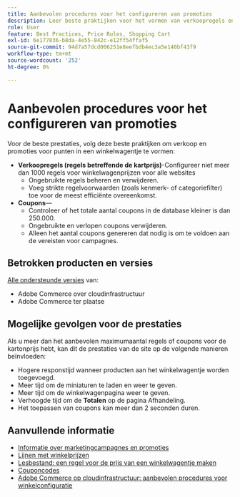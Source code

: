 ```yaml
---
title: Aanbevolen procedures voor het configureren van promoties
description: Leer beste praktijken voor het vormen van verkoopregels en couponcodes om de prestaties van de winkel van de Handel te optimaliseren.
role: User
feature: Best Practices, Price Rules, Shopping Cart
exl-id: 6e177836-b8da-4e55-842c-e12ff54ffaf5
source-git-commit: 94d7a57dcd006251e8eefbdb4ec3a5e140bf43f9
workflow-type: tm+mt
source-wordcount: '252'
ht-degree: 0%

---
```


# Aanbevolen procedures voor het configureren van promoties

Voor de beste prestaties, volg deze beste praktijken om verkoop en promoties voor punten in een winkelwagentje te vormen:

- **Verkoopregels (regels betreffende de kartprijs)**-Configureer niet meer dan 1000 regels voor winkelwagenprijzen voor alle websites
   - Ongebruikte regels beheren en verwijderen.
   - Voeg strikte regelvoorwaarden (zoals kenmerk- of categoriefilter) toe voor de meest efficiënte overeenkomst.
- **Coupons**—
   - Controleer of het totale aantal coupons in de database kleiner is dan 250.000.
   - Ongebruikte en verlopen coupons verwijderen.
   - Alleen het aantal coupons genereren dat nodig is om te voldoen aan de vereisten voor campagnes.

## Betrokken producten en versies

[Alle ondersteunde versies](../../../release/versions.md) van:

- Adobe Commerce over cloudinfrastructuur
- Adobe Commerce ter plaatse

## Mogelijke gevolgen voor de prestaties

Als u meer dan het aanbevolen maximumaantal regels of coupons voor de kartonprijs hebt, kan dit de prestaties van de site op de volgende manieren beïnvloeden:

- Hogere responstijd wanneer producten aan het winkelwagentje worden toegevoegd.
- Meer tijd om de miniaturen te laden en weer te geven.
- Meer tijd om de winkelwagenpagina weer te geven.
- Verhoogde tijd om de **Totalen** op de pagina Afhandeling.
- Het toepassen van coupons kan meer dan 2 seconden duren.

## Aanvullende informatie

- [Informatie over marketingcampagnes en promoties](https://devdocs.magento.com/cloud/configure/configure-best-practices.html#campaigns)
- [Lijnen met winkelprijzen](https://experienceleague.adobe.com/docs/commerce-admin/marketing/promotions/cart-rules/price-rules-cart.html)
- [Lesbestand: een regel voor de prijs van een winkelwagentje maken](https://experienceleague.adobe.com/docs/commerce-learn/tutorials/marketing/cart-price-rules.html)
- [Couponcodes](https://experienceleague.adobe.com/docs/commerce-admin/marketing/promotions/cart-rules/price-rules-cart-coupon.html)
- [Adobe Commerce op cloudinfrastructuur: aanbevolen procedures voor winkelconfiguratie](https://devdocs.magento.com/cloud/configure/configure-best-practices.html)
